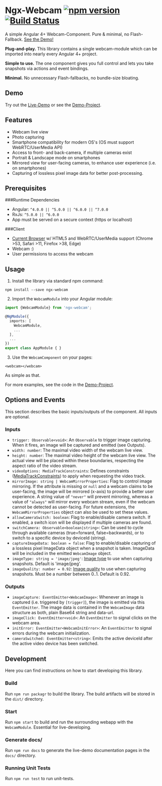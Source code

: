 # Ngx-Webcam [![npm version](https://badge.fury.io/js/ngx-webcam.svg)](https://badge.fury.io/js/ngx-webcam) [![Build Status](https://travis-ci.org/basst314/ngx-webcam.svg?branch=master)](https://travis-ci.org/basst314/ngx-webcam)

A simple Angular 4+ Webcam-Component. Pure &amp; minimal, no Flash-Fallback. <a href="https://basst314.github.io/ngx-webcam/?" target="_blank">See the Demo!</a>

**Plug-and-play.** This library contains a single webcam-module which can be imported into nearly every Angular 4+ project.

**Simple to use.** The one component gives you full control and lets you take snapshots via actions and event bindings.

**Minimal.** No unnecessary Flash-fallbacks, no bundle-size bloating.

## Demo
Try out the <a href="https://basst314.github.io/ngx-webcam/?" target="_blank">Live-Demo</a> or see the <a href="https://github.com/basst314/ngx-webcam-demo" target="_blank">Demo-Project</a>.

## Features
* Webcam live view
* Photo capturing
* Smartphone compatibility for modern OS's (OS must support WebRTC/UserMedia API)
* Access to front- and back-camera, if multiple cameras exist
* Portrait & Landscape mode on smartphones
* Mirrored view for user-facing cameras, to enhance user experience (i.e. on smartphones)
* Capturing of lossless pixel image data for better post-processing.


## Prerequisites

###Runtime Dependencies
* Angular: `^4.0.0 || ^5.0.0 || ^6.0.0 || ^7.0.0`
* RxJs: `^5.0.0 || ^6.0.0`
* App must be served on a secure context (https or localhost)

###Client
* [Current Browser](https://developer.mozilla.org/en-US/docs/Web/API/MediaDevices/getUserMedia#Browser_compatibility) w/ HTML5 and WebRTC/UserMedia support (Chrome >53, Safari >11, Firefox >38, Edge)
* Webcam :)
* User permissions to access the webcam

## Usage
1) Install the library via standard npm command:

`npm install --save ngx-webcam`

2) Import the `WebcamModule` into your Angular module:

```typescript
import {WebcamModule} from 'ngx-webcam';

@NgModule({
  imports: [
    WebcamModule,
    ...
  ],
  ...
})
export class AppModule { }
```

3) Use the `WebcamComponent` on your pages:

`<webcam></webcam>`

As simple as that. 

For more examples, see the code in the <a href="https://github.com/basst314/ngx-webcam-demo" target="_blank">Demo-Project</a>.

## Options and Events
This section describes the basic inputs/outputs of the component. All inputs are optional.
### Inputs
* `trigger: Observable<void>`: An `Observable` to trigger image capturing. When it fires, an image will be captured and emitted (see Outputs).
* `width: number`: The maximal video width of the webcam live view.
* `height: number`: The maximal video height of the webcam live view. The actual view will be placed within these boundaries, respecting the aspect ratio of the video stream.
* `videoOptions: MediaTrackConstraints`: Defines constraints ([MediaTrackConstraints](https://developer.mozilla.org/en-US/docs/Web/API/MediaTrackConstraints)) to apply when requesting the video track.
* `mirrorImage: string | WebcamMirrorProperties`: Flag to control image mirroring. If the attribute is missing or `null` and a webcam claims to be user-facing, the image will be mirrored (x-axis) to provide a better user experience. A string value of `"never"` will prevent mirroring, whereas a value of `"always"` will mirror every webcam stream, even if the webcam cannot be detected as user-facing. For future extensions, the `WebcamMirrorProperties` object can also be used to set these values.
* `allowCameraSwitch: boolean`: Flag to enable/disable camera switch. If enabled, a switch icon will be displayed if multiple cameras are found.
* `switchCamera: Observable<boolean|string>`: Can be used to cycle through available cameras (true=forward, false=backwards), or to switch to a specific device by deviceId (string).
* `captureImageData: boolean = false`: Flag to enable/disable capturing of a lossless pixel ImageData object when a snapshot is taken. ImageData will be included in the emitted `WebcamImage` object.
* `imageType: string = 'image/jpeg'`: [Image type](https://developer.mozilla.org/en-US/docs/Web/API/HTMLCanvasElement/toDataURL) to use when capturing snapshots. Default is 'image/jpeg'.
* `imageQuality: number = 0.92`: [Image quality](https://developer.mozilla.org/en-US/docs/Web/API/HTMLCanvasElement/toDataURL) to use when capturing snapshots. Must be a number between 0..1. Default is 0.92.

### Outputs
* `imageCapture: EventEmitter<WebcamImage>`: Whenever an image is captured (i.e. triggered by `[trigger]`), the image is emitted via this `EventEmitter`. The image data is contained in the `WebcamImage` data structure as both, plain Base64 string and data-url.
* `imageClick: EventEmitter<void>`: An `EventEmitter` to signal clicks on the webcam area.
* `initError: EventEmitter<WebcamInitError>`: An `EventEmitter` to signal errors during the webcam initialization.
* `cameraSwitched: EventEmitter<string>`: Emits the active deviceId after the active video device has been switched.

## Development
Here you can find instructions on how to start developing this library.

### Build
Run `npm run packagr` to build the library. The build artifacts will be stored in the `dist/` directory.

### Start
Run `npm start` to build and run the surrounding webapp with the `WebcamModule`. Essential for live-developing.

### Generate docs/
Run `npm run docs` to generate the live-demo documentation pages in the `docs/` directory.

### Running Unit Tests
Run `npm run test` to run unit-tests.
